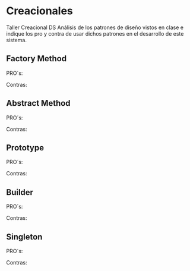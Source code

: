 # Creacionales
Taller Creacional DS
Análisis de los patrones de diseño vistos en clase e indique los pro y contra de usar dichos patrones en
el desarrollo de este sistema.

## Factory Method
PRO´s:

Contras:

## Abstract Method
PRO´s:

Contras:

## Prototype
PRO´s:

Contras:

## Builder
PRO´s:

Contras:

## Singleton
PRO´s:

Contras:
